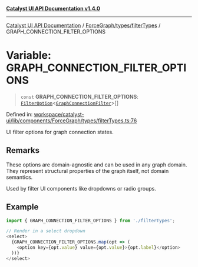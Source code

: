 [**Catalyst UI API Documentation v1.4.0**](../../../../README.md)

---

[Catalyst UI API Documentation](../../../../README.md) / [ForceGraph/types/filterTypes](../README.md) / GRAPH_CONNECTION_FILTER_OPTIONS

# Variable: GRAPH_CONNECTION_FILTER_OPTIONS

> `const` **GRAPH_CONNECTION_FILTER_OPTIONS**: [`FilterOption`](../../../config/types/interfaces/FilterOption.md)\<[`GraphConnectionFilter`](../type-aliases/GraphConnectionFilter.md)\>[]

Defined in: [workspace/catalyst-ui/lib/components/ForceGraph/types/filterTypes.ts:76](https://github.com/TheBranchDriftCatalyst/catalyst-ui/blob/main/lib/components/ForceGraph/types/filterTypes.ts#L76)

UI filter options for graph connection states.

## Remarks

These options are domain-agnostic and can be used in any graph domain.
They represent structural properties of the graph itself, not domain semantics.

Used by filter UI components like dropdowns or radio groups.

## Example

```typescript
import { GRAPH_CONNECTION_FILTER_OPTIONS } from './filterTypes';

// Render in a select dropdown
<select>
  {GRAPH_CONNECTION_FILTER_OPTIONS.map(opt => (
    <option key={opt.value} value={opt.value}>{opt.label}</option>
  ))}
</select>
```
